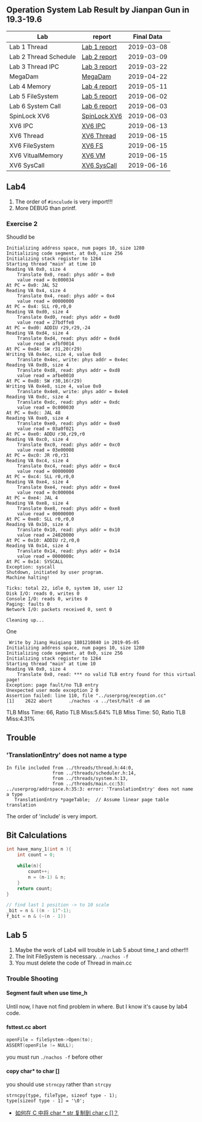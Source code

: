 ## Operation System Lab Result by Jianpan Gun in 19.3-19.6

| Lab                   | report                                                                               | Final Data |
| --------------------- | ------------------------------------------------------------------------------------ | ---------- |
| Lab 1 Thread          | [Lab 1 report](https://github.com/iofu728/nachos/blob/develop/report/lab1.pdf)       | 2019-03-08 |
| Lab 2 Thread Schedule | [Lab 2 report](https://github.com/iofu728/nachos/blob/develop/report/lab2.pdf)       | 2019-03-09 |
| Lab 3 Thread IPC      | [Lab 3 report](https://github.com/iofu728/nachos/blob/develop/report/lab3.pdf)       | 2019-03-22 |
| MegaDam               | [MegaDam](https://github.com/iofu728/nachos/blob/develop/discuss/MegaDam.md)         | 2019-04-22 |
| Lab 4 Memory          | [Lab 4 report](https://github.com/iofu728/nachos/blob/develop/report/lab4.pdf)       | 2019-05-11 |
| Lab 5 FileSystem      | [Lab 5 report](https://github.com/iofu728/nachos/blob/develop/report/lab5.pdf)       | 2019-06-02 |
| Lab 6 System Call     | [Lab 6 report](https://github.com/iofu728/nachos/blob/develop/report/lab6.pdf)       | 2019-06-03 |
| SpinLock XV6          | [SpinLock XV6](https://github.com/iofu728/nachos/blob/develop/discuss/3_xv6_ipc.pdf) | 2019-06-03 |
| XV6 IPC               | [XV6 IPC](https://github.com/iofu728/nachos/blob/develop/xv6/XV6_IPC.pdf)            | 2019-06-13 |
| XV6 Thread            | [XV6 Thread](https://github.com/iofu728/nachos/blob/develop/xv6/XV6_thread.pdf)      | 2019-06-15 |
| XV6 FileSystem        | [XV6 FS](https://github.com/iofu728/nachos/blob/develop/xv6/XV6_fs.pdf)              | 2019-06-15 |
| XV6 VitualMemory      | [XV6 VM](https://github.com/iofu728/nachos/blob/develop/xv6/XV6_vm.pdf)              | 2019-06-15 |
| XV6 SysCall           | [XV6 SysCall](https://github.com/iofu728/nachos/blob/develop/xv6/XV6_syscall.pdf)    | 2019-06-16 |

## Lab4

1. The order of `#inculude` is very import!!!
2. More DEBUG than printf.

### Exercise 2

Shoudld be

```plaintext
Initializing address space, num pages 10, size 1280
Initializing code segment, at 0x0, size 256
Initializing stack register to 1264
Starting thread "main" at time 10
Reading VA 0x0, size 4
	Translate 0x0, read: phys addr = 0x0
	value read = 0c000034
At PC = 0x0: JAL 52
Reading VA 0x4, size 4
	Translate 0x4, read: phys addr = 0x4
	value read = 00000000
At PC = 0x4: SLL r0,r0,0
Reading VA 0xd0, size 4
	Translate 0xd0, read: phys addr = 0xd0
	value read = 27bdffe8
At PC = 0xd0: ADDIU r29,r29,-24
Reading VA 0xd4, size 4
	Translate 0xd4, read: phys addr = 0xd4
	value read = afbf0014
At PC = 0xd4: SW r31,20(r29)
Writing VA 0x4ec, size 4, value 0x8
	Translate 0x4ec, write: phys addr = 0x4ec
Reading VA 0xd8, size 4
	Translate 0xd8, read: phys addr = 0xd8
	value read = afbe0010
At PC = 0xd8: SW r30,16(r29)
Writing VA 0x4e8, size 4, value 0x0
	Translate 0x4e8, write: phys addr = 0x4e8
Reading VA 0xdc, size 4
	Translate 0xdc, read: phys addr = 0xdc
	value read = 0c000030
At PC = 0xdc: JAL 48
Reading VA 0xe0, size 4
	Translate 0xe0, read: phys addr = 0xe0
	value read = 03a0f021
At PC = 0xe0: ADDU r30,r29,r0
Reading VA 0xc0, size 4
	Translate 0xc0, read: phys addr = 0xc0
	value read = 03e00008
At PC = 0xc0: JR r0,r31
Reading VA 0xc4, size 4
	Translate 0xc4, read: phys addr = 0xc4
	value read = 00000000
At PC = 0xc4: SLL r0,r0,0
Reading VA 0xe4, size 4
	Translate 0xe4, read: phys addr = 0xe4
	value read = 0c000004
At PC = 0xe4: JAL 4
Reading VA 0xe8, size 4
	Translate 0xe8, read: phys addr = 0xe8
	value read = 00000000
At PC = 0xe8: SLL r0,r0,0
Reading VA 0x10, size 4
	Translate 0x10, read: phys addr = 0x10
	value read = 24020000
At PC = 0x10: ADDIU r2,r0,0
Reading VA 0x14, size 4
	Translate 0x14, read: phys addr = 0x14
	value read = 0000000c
At PC = 0x14: SYSCALL
Exception: syscall
Shutdown, initiated by user program.
Machine halting!

Ticks: total 22, idle 0, system 10, user 12
Disk I/O: reads 0, writes 0
Console I/O: reads 0, writes 0
Paging: faults 0
Network I/O: packets received 0, sent 0

Cleaning up...
```

One

```
 Write by Jiang Huiqiang 1801210840 in 2019-05-05
Initializing address space, num pages 10, size 1280
Initializing code segment, at 0x0, size 256
Initializing stack register to 1264
Starting thread "main" at time 10
Reading VA 0x0, size 4
	Translate 0x0, read: *** no valid TLB entry found for this virtual page!
Exception: page fault/no TLB entry
Unexpected user mode exception 2 0
Assertion failed: line 110, file "../userprog/exception.cc"
[1]    2622 abort      ./nachos -x ../test/halt -d am
```

TLB MIss Time: 66, Ratio TLB Miss:5.64%
TLB MIss Time: 50, Ratio TLB Miss:4.31%

## Trouble

### 'TranslationEntry' does not name a type

```
In file included from ../threads/thread.h:44:0,
                 from ../threads/scheduler.h:14,
                 from ../threads/system.h:13,
                 from ../threads/main.cc:53:
../userprog/addrspace.h:35:3: error: 'TranslationEntry' does not name a type
   TranslationEntry *pageTable;  // Assume linear page table translation
```

The order of 'include' is very import.

## Bit Calculations

```cpp
int have_many_1(int n ){
	int count = 0;

	while(n){
		count++;
		n = (n-1) & n;
	}
	return count;
}

// find last 1 position -> to 10 scale
_bit = n & ((n - 1)^-1);
f_bit = n & (~(n - 1))
```

## Lab 5

1. Maybe the work of Lab4 will trouble in Lab 5 about time_t and other!!!
2. The Init FileSystem is necessary. `./nachos -f`
3. You must delete the code of Thread in main.cc

### Trouble Shooting

#### Segment fault when use time_h

Until now, I have not find problem in where. But I know it's cause by lab4 code.

#### fsttest.cc abort

```cpp
openFile = fileSystem->Open(to);
ASSERT(openFile != NULL);
```

you must run `./nachos -f` before other

#### copy char\* to char []

you should use `strncpy` rather than `strcpy`

```
strncpy(type, fileType, sizeof type - 1);
type[sizeof type - 1] = '\0';
```

- [如何在 C 中将 char \* str 复制到 char c []？](https://codeday.me/bug/20180921/256704.html)
